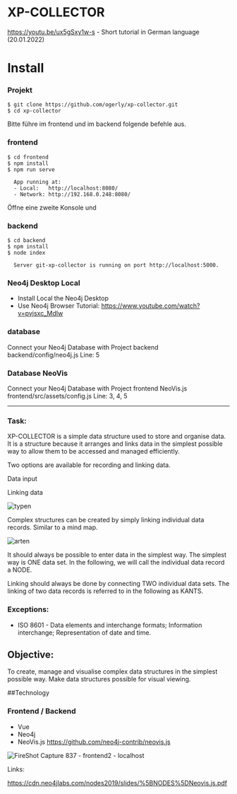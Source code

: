 # XP-COLLECTOR

https://youtu.be/ux5gSxy1w-s - Short tutorial in German language (20.01.2022)

# Install

  ### Projekt
    $ git clone https://github.com/ogerly/xp-collector.git
    $ cd xp-collector

Bitte führe im frontend und im backend folgende befehle aus. 

  ### frontend
    $ cd frontend
    $ npm install
    $ npm run serve
    
      App running at:
      - Local:   http://localhost:8080/ 
      - Network: http://192.168.0.248:8080/
 

Öffne eine zweite Konsole und 

  ### backend
    $ cd backend
    $ npm install
    $ node index
    
      Server git-xp-collector is running on port http://localhost:5000.
      
      
   ### Neo4j Desktop Local
   - Install Local the Neo4j Desktop
   - Use Neo4j Browser
   Tutorial: https://www.youtube.com/watch?v=pvjsxc_MdIw


   ### database  
   Connect your Neo4j Database with Project backend    
    backend/config/neo4j.js
    Line: 5 
 
   ### Database NeoVis
   Connect your Neo4j Database with Project frontend NeoVis.js
    frontend/src/assets/config.js
    Line: 3, 4, 5 
_____________

### Task:

XP-COLLECTOR is a simple data structure used to store and organise data. It is a structure because it arranges and links data in the simplest possible way to allow them to be accessed and managed efficiently. 

Two options are available for recording and linking data. 

Data input

Linking data


![typen](https://user-images.githubusercontent.com/1324583/139631987-1b5cd41d-d2a5-486b-b345-8101612807d9.png)




Complex structures can be created by simply linking individual data records. Similar to a mind map. 




![arten](https://user-images.githubusercontent.com/1324583/139631997-e948de7a-e8e1-4b92-b315-62f610dba775.png)




It should always be possible to enter data in the simplest way. The simplest way is ONE data set. In the following, we will call the individual data record a NODE.


Linking should always be done by connecting TWO individual data sets. The linking of two data records is referred to in the following as KANTS.


### Exceptions: 
- ISO 8601 - Data elements and interchange formats; Information interchange; Representation of date and time.



## Objective:

To create, manage and visualise complex data structures in the simplest possible way. 
Make data structures possible for visual viewing. 



##Technology

### Frontend / Backend 

- Vue
- Neo4j
- NeoVis.js   https://github.com/neo4j-contrib/neovis.js



![FireShot Capture 837 - frontend2 - localhost](https://user-images.githubusercontent.com/1324583/146207393-11ec0202-126c-4b2c-b21c-70ad1d8e9077.png)



Links:

https://cdn.neo4jlabs.com/nodes2019/slides/%5BNODES%5DNeovis.js.pdf

